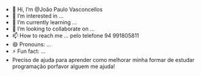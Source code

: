 - 👋 Hi, I’m @João Paulo Vasconcellos
- 👀 I’m interested in ...
- 🌱 I’m currently learning ...
- 💞️ I’m looking to collaborate on ...
- 📫 How to reach me ... pelo telefone 94 991805811
- 😄 Pronouns: ...
- ⚡ Fun fact: ...
- Preciso de ajuda para aprender como melhorar minha formar de estudar programação porfavor alguem me ajuda!

<!---
Darkzin03/Darkzin03 is a ✨ special ✨ repository because its `README.md` (this file) appears on your GitHub profile.
You can click the Preview link to take a look at your changes.
--->
